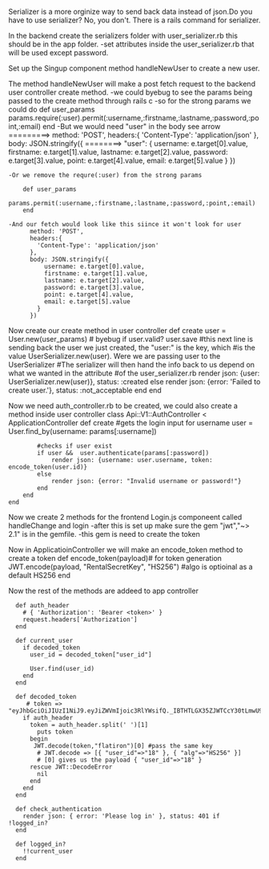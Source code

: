 Serializer is a more orginize way to send back data instead of json.Do you have to use serializer? 
No, you don't. There is a rails command for serializer.

In the backend create the serializers folder with user_serializer.rb this should be in the app folder.
 -set attributes inside the user_serializer.rb that will be used except password.

Set up the Singup component method handleNewUser to create a new user.

The method handleNewUser will make a post fetch request to the backend user controller create method.
    -we could byebug to see the params being passed to the create method through rails c
    -so for the strong params we could do 
        def user_params
            params.require(:user).permit(:username,:firstname,:lastname,:password,:point,:email)
        end
    -But we would need "user" in the body see arrow =========>
          method: 'POST',
          headers:{
            'Content-Type': 'application/json'
          },
          body: JSON.stringify({
========>    "user": {
              username: e.target[0].value,
              firstname: e.target[1].value,
              lastname: e.target[2].value,
              password: e.target[3].value,
              point: e.target[4].value,
              email: e.target[5].value
            }
          })

    -Or we remove the requre(:user) from the strong params

        def user_params
            params.permit(:username,:firstname,:lastname,:password,:point,:email)
        end

    -And our fetch would look like this siince it won't look for user
          method: 'POST',
          headers:{
            'Content-Type': 'application/json'
          },
          body: JSON.stringify({
              username: e.target[0].value,
              firstname: e.target[1].value,
              lastname: e.target[2].value,
              password: e.target[3].value,
              point: e.target[4].value,
              email: e.target[5].value
            }
          })
    
Now create our create method in user controller
    def create
        user = User.new(user_params)
        # byebug
        if user.valid?
            user.save
            #this next line is sending back the user we just created, the "user:" is the key, which
            #is the value UserSerializer.new(user). Were we are passing user to the UserSerializer
            #The serializer will then hand the info back to us depend on what we wanted in the attribute 
            #of the user_serializer.rb
            render json: {user: UserSerializer.new(user)}, status: :created
        else
            render json: {error: 'Failed to create user.'}, status: :not_acceptable
        end
    end

Now we need auth_controller.rb to be created, we could also create a method inside user controller
    class Api::V1::AuthController < ApplicationController
        def create
            #gets the login input for username
            user = User.find_by(username: params[:username])

            #checks if user exist
            if user &&  user.authenticate(params[:password])
                render json: {username: user.username, token: encode_token(user.id)}
            else
                render json: {error: "Invalid username or password!"}
            end
        end
    end

Now we create 2 methods for the frontend Login.js componeent called handleChange and login
    -after this is set up make sure the gem "jwt","~> 2.1"  is in the gemfile.
    -this gem is need to create the token

Now in ApplicatioinController we will make an encode_token method to create a token
    def encode_token(payload)# for token generation
        JWT.encode(payload, "RentalSecretKey", "HS256") #algo is optioinal as a default HS256
    end

Now the rest of the methods are addeed to app controller
      
      def auth_header
        # { 'Authorization': 'Bearer <token>' }
        request.headers['Authorization']
      end
    
      def current_user
        if decoded_token
          user_id = decoded_token["user_id"]
  
          User.find(user_id)
        end
      end
    
      def decoded_token
         # token => "eyJhbGciOiJIUzI1NiJ9.eyJiZWVmIjoic3RlYWsifQ._IBTHTLGX35ZJWTCcY30tLmwU9arwdpNVxtVU0NpAuI"
        if auth_header
          token = auth_header.split(' ')[1]
            puts token
          begin
           JWT.decode(token,"flatiron")[0] #pass the same key
            # JWT.decode => [{ "user_id"=>"18" }, { "alg"=>"HS256" }]
            # [0] gives us the payload { "user_id"=>"18" }
          rescue JWT::DecodeError
            nil
          end
        end
      end
    
      def check_authentication
        render json: { error: 'Please log in' }, status: 401 if !logged_in?
      end
    
      def logged_in?
        !!current_user
      end



